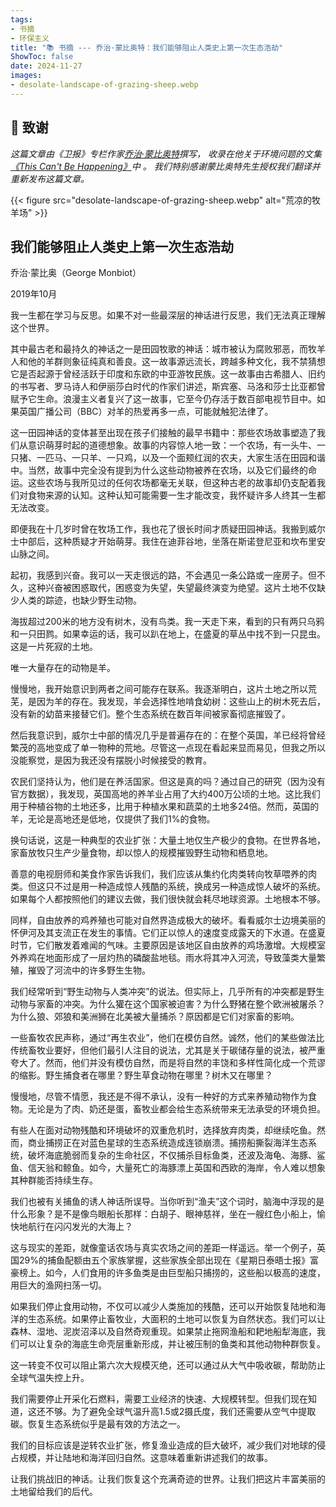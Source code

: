 ```yaml
---
tags:
- 书摘
- 环保主义
title: "📚 书摘 --- 乔治·蒙比奥特：我们能够阻止人类史上第一次生态浩劫"
ShowToc: false
date: 2024-11-27
images:
- desolate-landscape-of-grazing-sheep.webp
---
```


## 🙏 致谢

*这篇文章由《卫报》专栏作家[乔治·蒙比奥特](https://www.monbiot.com/)撰写，
收录在他关于环境问题的文集[《This Can't Be Happening》](https://www.goodreads.com/book/show/55663836-this-can-t-be-happening)中 。
我们特别感谢蒙比奥特先生授权我们翻译并重新发布这篇文章。*

{{< figure src="desolate-landscape-of-grazing-sheep.webp" alt="荒凉的牧羊场" >}}

## 我们能够阻止人类史上第一次生态浩劫

乔治·蒙比奥（George Monbiot）  

2019年10月

我一生都在学习与反思。如果不对一些最深层的神话进行反思，我们无法真正理解这个世界。  

其中最古老和最持久的神话之一是田园牧歌的神话：城市被认为腐败邪恶，而牧羊人和他的羊群则象征纯真和善良。这一故事源远流长，跨越多种文化，我不禁猜想它是否起源于曾经活跃于印度和东欧的中亚游牧民族。这一故事由古希腊人、旧约的书写者、罗马诗人和伊丽莎白时代的作家们讲述，斯宾塞、马洛和莎士比亚都曾赋予它生命。浪漫主义者复兴了这一故事，它至今仍存活于数百部电视节目中。如果英国广播公司（BBC）对羊的热爱再多一点，可能就触犯法律了。  

这一田园神话的变体甚至出现在孩子们接触的最早书籍中：那些农场故事塑造了我们从意识萌芽时起的道德想象。故事的内容惊人地一致：一个农场，有一头牛、一只猪、一匹马、一只羊、一只鸡，以及一个面颊红润的农夫，大家生活在田园和谐中。当然，故事中完全没有提到为什么这些动物被养在农场，以及它们最终的命运。这些农场与我所见过的任何农场都毫无关联，但这种古老的故事却仍支配着我们对食物来源的认知。这种认知可能需要一生才能改变，我怀疑许多人终其一生都无法改变。  

即便我在十几岁时曾在牧场工作，我也花了很长时间才质疑田园神话。我搬到威尔士中部后，这种质疑才开始萌芽。我住在迪菲谷地，坐落在斯诺登尼亚和坎布里安山脉之间。  

起初，我感到兴奋。我可以一天走很远的路，不会遇见一条公路或一座房子。但不久，这种兴奋被困惑取代，困惑变为失望，失望最终演变为绝望。这片土地不仅缺少人类的踪迹，也缺少野生动物。  

海拔超过200米的地方没有树木，没有鸟类。我一天走下来，看到的只有两只乌鸦和一只田鹨。如果幸运的话，我可以趴在地上，在盛夏的草丛中找不到一只昆虫。这是一片死寂的土地。  

唯一大量存在的动物是羊。  

慢慢地，我开始意识到两者之间可能存在联系。我逐渐明白，这片土地之所以荒芜，是因为羊的存在。我发现，羊会选择性地啃食幼树：这些山上的树木死去后，没有新的幼苗来接替它们。整个生态系统在数百年间被家畜彻底摧毁了。  

然后我意识到，威尔士中部的情况几乎是普遍存在的：在整个英国，羊已经将曾经繁茂的高地变成了单一物种的荒地。尽管这一点现在看起来显而易见，但我之所以没能察觉，是因为我还没有摆脱小时候接受的教育。  

农民们坚持认为，他们是在养活国家。但这是真的吗？通过自己的研究（因为没有官方数据），我发现，英国高地的养羊业占用了大约400万公顷的土地。这比我们用于种植谷物的土地还多，比用于种植水果和蔬菜的土地多24倍。然而，英国的羊，无论是高地还是低地，仅提供了我们1%的食物。  

换句话说，这是一种典型的农业扩张：大量土地仅生产极少的食物。在世界各地，家畜放牧只生产少量食物，却以惊人的规模摧毁野生动物和栖息地。  

善意的电视厨师和美食作家告诉我们，我们应该从集约化肉类转向牧草喂养的肉类。但这只不过是用一种造成惊人残酷的系统，换成另一种造成惊人破坏的系统。如果每个人都按照他们的建议去做，我们很快就会耗尽地球资源。土地根本不够。  

同样，自由放养的鸡养殖也可能对自然界造成极大的破坏。看看威尔士边境美丽的怀伊河及其支流正在发生的事情。它们正以惊人的速度变成露天的下水道。在盛夏时节，它们散发着难闻的气味。主要原因是该地区自由放养的鸡场激增。大规模室外养鸡在地面形成了一层灼热的磷酸盐地毯。雨水将其冲入河流，导致藻类大量繁殖，摧毁了河流中的许多野生生物。  

我们经常听到“野生动物与人类冲突”的说法。但实际上，几乎所有的冲突都是野生动物与家畜的冲突。为什么獾在这个国家被迫害？为什么野猪在整个欧洲被屠杀？为什么狼、郊狼和美洲狮在北美被大量捕杀？原因都是它们对家畜的影响。  

一些畜牧农民声称，通过“再生农业”，他们在模仿自然。诚然，他们的某些做法比传统畜牧业要好，但他们最引人注目的说法，尤其是关于碳储存量的说法，被严重夸大了。然而，他们并没有模仿自然，而是将自然的丰饶和多样性简化成一个荒谬的缩影。野生捕食者在哪里？野生草食动物在哪里？树木又在哪里？  

慢慢地，尽管不情愿，我还是不得不承认，没有一种好的方式来养殖动物作为食物。无论是为了肉、奶还是蛋，畜牧业都会给生态系统带来无法承受的环境负担。  

有些人在面对动物残酷和环境破坏的双重危机时，选择放弃肉类，却继续吃鱼。然而，商业捕捞正在对蓝色星球的生态系统造成连锁崩溃。捕捞船撕裂海洋生态系统，破坏海底脆弱而复杂的生命社区，不仅捕杀目标鱼类，还波及海龟、海豚、鲨鱼、信天翁和鲸鱼。如今，大量死亡的海豚漂上英国和西欧的海岸，令人难以想象其种群能否持续生存。  

我们也被有关捕鱼的诱人神话所误导。当你听到“渔夫”这个词时，脑海中浮现的是什么形象？是不是像鸟眼船长那样：白胡子、眼神慈祥，坐在一艘红色小船上，愉快地航行在闪闪发光的大海上？  

这与现实的差距，就像童话农场与真实农场之间的差距一样遥远。举一个例子，英国29%的捕鱼配额由五个家族掌握，这些家族全部出现在《星期日泰晤士报》富豪榜上。如今，人们食用的许多鱼类是由巨型船只捕捞的，这些船以极高的速度，用巨大的渔网扫荡一切。  

如果我们停止食用动物，不仅可以减少人类施加的残酷，还可以开始恢复陆地和海洋的生态系统。如果停止畜牧业，大面积的土地可以恢复为自然状态。我们可以让森林、湿地、泥炭沼泽以及自然奇观重现。如果禁止拖网渔船和耙地船犁海底，我们可以让复杂的海底生命壳层重新形成，并让被压制的鱼类和其他动物种群恢复。  

这一转变不仅可以阻止第六次大规模灭绝，还可以通过从大气中吸收碳，帮助防止全球气温失控上升。  

我们需要停止开采化石燃料，需要工业经济的快速、大规模转型。但我们现在知道，这还不够。为了避免全球气温升高1.5或2摄氏度，我们还需要从空气中提取碳。恢复生态系统似乎是最有效的方法之一。  

我们的目标应该是逆转农业扩张，修复渔业造成的巨大破坏，减少我们对地球的侵占规模，并让陆地和海洋回归自然。这意味着重新讲述我们的故事。  

让我们挑战旧的神话。让我们恢复这个充满奇迹的世界。让我们把这片丰富美丽的土地留给我们的后代。
